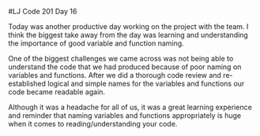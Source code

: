 #LJ Code 201 Day 16

Today was another productive day working on the project with the team. I think the biggest take away from the day was learning and understanding the importance of good variable and function naming.

One of the biggest challenges we came across was not being able to understand the code that we had produced because of poor naming on variables and functions. After we did a thorough code review and re-established logical and simple names for the variables and functions our code became readable again.

Although it was a headache for all of us, it was a great learning experience and reminder that naming variables and functions appropriately is huge when it comes to reading/understanding your code.


